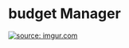 # budget Manager
<a href="https://imgur.com/rzAmBl1"><img src="https://i.imgur.com/rzAmBl1.png" title="source: imgur.com" /></a>
